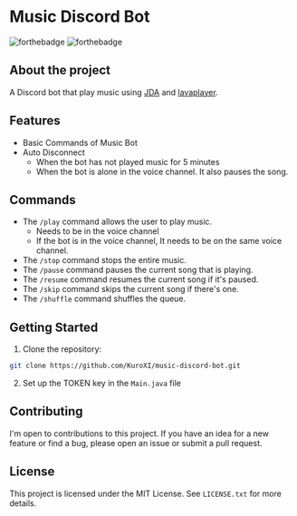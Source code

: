 # Music Discord Bot
![forthebadge](http://forthebadge.com/images/badges/made-with-java.svg)
![forthebadge](http://forthebadge.com/images/badges/built-with-love.svg)
<br />

## About the project
A Discord bot that play music using [JDA](https://github.com/DV8FromTheWorld/JDA) and [lavaplayer](https://github.com/sedmelluq/lavaplayer).

## Features
- Basic Commands of Music Bot
- Auto Disconnect
  - When the bot has not played music for 5 minutes
  - When the bot is alone in the voice channel. It also pauses the song.

## Commands
- The `/play` command allows the user to play music.
  - Needs to be in the voice channel
  - If the bot is in the voice channel, It needs to be on the same voice channel.
- The `/stop` command stops the entire music.
- The `/pause` command pauses the current song that is playing.
- The `/resume` command resumes the current song if it's paused.
- The `/skip` command skips the current song if there's one.
- The `/shuffle` command shuffles the queue.

## Getting Started
1. Clone the repository:
```bash
git clone https://github.com/KuroXI/music-discord-bot.git
```

2. Set up the TOKEN key in the `Main.java` file

## Contributing
I'm open to contributions to this project. If you have an idea for a new feature or find a bug, please open an issue or submit a pull request.

## License
This project is licensed under the MIT License. See `LICENSE.txt` for more details.